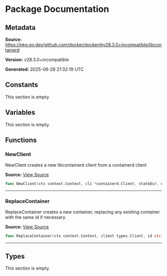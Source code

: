 # Package Documentation

## Metadata

**Source:** https://pkg.go.dev/github.com/docker/docker@v28.3.0+incompatible/libcontainerd

**Version:** v28.3.0+incompatible

**Generated:** 2025-06-28 21:32:19 UTC

## Constants

This section is empty.

## Variables

This section is empty.

## Functions

### NewClient

NewClient creates a new libcontainerd client from a containerd client

**Source:** [View Source](https://github.com/docker/docker/blob/v28.3.0/libcontainerd/libcontainerd_linux.go#L12)  

```go
func NewClient(ctx context.Context, cli *containerd.Client, stateDir, ns string, b libcontainerdtypes.Backend) (libcontainerdtypes.Client, error)
```

---

### ReplaceContainer

ReplaceContainer creates a new container, replacing any existing container
with the same id if necessary.

**Source:** [View Source](https://github.com/docker/docker/blob/v28.3.0/libcontainerd/replace.go#L17)  

```go
func ReplaceContainer(ctx context.Context, client types.Client, id string, spec *specs.Spec, shim string, runtimeOptions interface{}, opts ...containerd.NewContainerOpts) (types.Container, error)
```

---

## Types

This section is empty.

